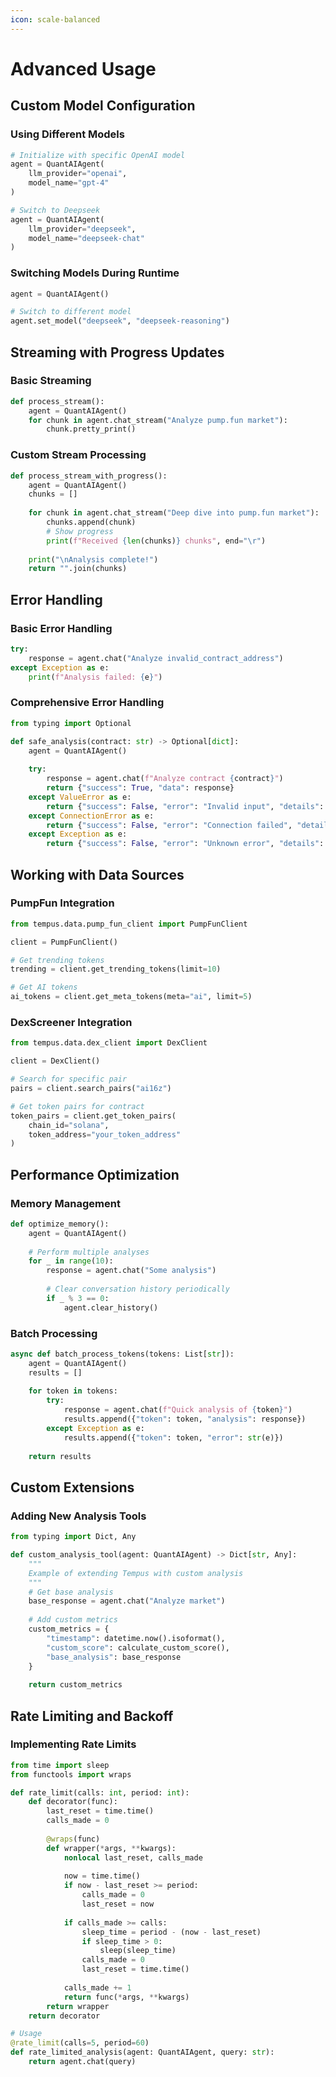 ```yaml
---
icon: scale-balanced
---
```


# Advanced Usage

## Custom Model Configuration

### Using Different Models

```python
# Initialize with specific OpenAI model
agent = QuantAIAgent(
    llm_provider="openai",
    model_name="gpt-4"
)

# Switch to Deepseek
agent = QuantAIAgent(
    llm_provider="deepseek",
    model_name="deepseek-chat"
)
```

### Switching Models During Runtime

```python
agent = QuantAIAgent()

# Switch to different model
agent.set_model("deepseek", "deepseek-reasoning")
```

## Streaming with Progress Updates

### Basic Streaming

```python
def process_stream():
    agent = QuantAIAgent()
    for chunk in agent.chat_stream("Analyze pump.fun market"):
        chunk.pretty_print()
```

### Custom Stream Processing

```python
def process_stream_with_progress():
    agent = QuantAIAgent()
    chunks = []
    
    for chunk in agent.chat_stream("Deep dive into pump.fun market"):
        chunks.append(chunk)
        # Show progress
        print(f"Received {len(chunks)} chunks", end="\r")
        
    print("\nAnalysis complete!")
    return "".join(chunks)
```

## Error Handling

### Basic Error Handling

```python
try:
    response = agent.chat("Analyze invalid_contract_address")
except Exception as e:
    print(f"Analysis failed: {e}")
```

### Comprehensive Error Handling

```python
from typing import Optional

def safe_analysis(contract: str) -> Optional[dict]:
    agent = QuantAIAgent()
    
    try:
        response = agent.chat(f"Analyze contract {contract}")
        return {"success": True, "data": response}
    except ValueError as e:
        return {"success": False, "error": "Invalid input", "details": str(e)}
    except ConnectionError as e:
        return {"success": False, "error": "Connection failed", "details": str(e)}
    except Exception as e:
        return {"success": False, "error": "Unknown error", "details": str(e)}
```

## Working with Data Sources

### PumpFun Integration

```python
from tempus.data.pump_fun_client import PumpFunClient

client = PumpFunClient()

# Get trending tokens
trending = client.get_trending_tokens(limit=10)

# Get AI tokens
ai_tokens = client.get_meta_tokens(meta="ai", limit=5)
```

### DexScreener Integration

```python
from tempus.data.dex_client import DexClient

client = DexClient()

# Search for specific pair
pairs = client.search_pairs("ai16z")

# Get token pairs for contract
token_pairs = client.get_token_pairs(
    chain_id="solana",
    token_address="your_token_address"
)
```

## Performance Optimization

### Memory Management

```python
def optimize_memory():
    agent = QuantAIAgent()
    
    # Perform multiple analyses
    for _ in range(10):
        response = agent.chat("Some analysis")
        
        # Clear conversation history periodically
        if _ % 3 == 0:
            agent.clear_history()
```

### Batch Processing

```python
async def batch_process_tokens(tokens: List[str]):
    agent = QuantAIAgent()
    results = []
    
    for token in tokens:
        try:
            response = agent.chat(f"Quick analysis of {token}")
            results.append({"token": token, "analysis": response})
        except Exception as e:
            results.append({"token": token, "error": str(e)})
            
    return results
```

## Custom Extensions

### Adding New Analysis Tools

```python
from typing import Dict, Any

def custom_analysis_tool(agent: QuantAIAgent) -> Dict[str, Any]:
    """
    Example of extending Tempus with custom analysis
    """
    # Get base analysis
    base_response = agent.chat("Analyze market")
    
    # Add custom metrics
    custom_metrics = {
        "timestamp": datetime.now().isoformat(),
        "custom_score": calculate_custom_score(),
        "base_analysis": base_response
    }
    
    return custom_metrics
```

## Rate Limiting and Backoff

### Implementing Rate Limits

```python
from time import sleep
from functools import wraps

def rate_limit(calls: int, period: int):
    def decorator(func):
        last_reset = time.time()
        calls_made = 0
        
        @wraps(func)
        def wrapper(*args, **kwargs):
            nonlocal last_reset, calls_made
            
            now = time.time()
            if now - last_reset >= period:
                calls_made = 0
                last_reset = now
                
            if calls_made >= calls:
                sleep_time = period - (now - last_reset)
                if sleep_time > 0:
                    sleep(sleep_time)
                calls_made = 0
                last_reset = time.time()
                
            calls_made += 1
            return func(*args, **kwargs)
        return wrapper
    return decorator

# Usage
@rate_limit(calls=5, period=60)
def rate_limited_analysis(agent: QuantAIAgent, query: str):
    return agent.chat(query)
```
